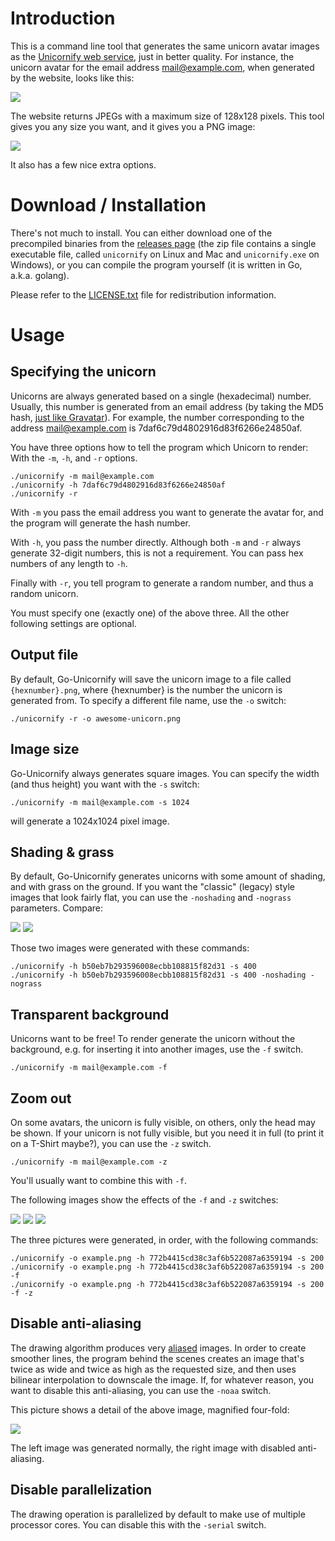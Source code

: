 # Introduction

This is a command line tool that generates the same unicorn avatar images as the [Unicornify web service](https://unicornify.pictures), just in better quality. For instance, the unicorn avatar for the email address mail@example.com, when generated by the website, looks like this:

![](https://unicornify.pictures/avatar/7daf6c79d4802916d83f6266e24850af?s=128)

The website returns JPEGs with a maximum size of 128x128 pixels. This tool gives you any size you want, and it gives you a PNG image:

![](https://i.imgur.com/ioiNJhG.png)

It also has a few nice extra options.

# Download / Installation

There's not much to install. You can either download one of the precompiled binaries from the [releases page](https://github.com/balpha/go-unicornify/releases) (the zip file contains a single executable file, called `unicornify` on Linux and Mac and `unicornify.exe` on Windows), or you can compile the program yourself (it is written in Go, a.k.a. golang).

Please refer to the [LICENSE.txt](https://github.com/balpha/go-unicornify/src/tip/LICENSE.txt) file for redistribution information.

# Usage

## Specifying the unicorn

Unicorns are always generated based on a single (hexadecimal) number. Usually, this number is generated from an email address (by taking the MD5 hash, [just like Gravatar](https://en.gravatar.com/site/implement/hash/)). For example, the number corresponding to the address mail@example.com is 7daf6c79d4802916d83f6266e24850af.

You have three options how to tell the program which Unicorn to render: With the `-m`, `-h`, and `-r` options.

    ./unicornify -m mail@example.com
    ./unicornify -h 7daf6c79d4802916d83f6266e24850af
    ./unicornify -r

With `-m` you pass the email address you want to generate the avatar for, and the program will generate the hash number.

With `-h`, you pass the number directly. Although both `-m` and `-r` always generate 32-digit numbers, this is not a requirement. You can pass hex numbers of any length to `-h`.

Finally with `-r`, you tell program to generate a random number, and thus a random unicorn.

You must specify one (exactly one) of the above three. All the other following settings are optional.

## Output file

By default, Go-Unicornify will save the unicorn image to a file called `{hexnumber}.png`, where {hexnumber} is the number the unicorn is generated from. To specify a different file name, use the `-o` switch:

    ./unicornify -r -o awesome-unicorn.png

## Image size

Go-Unicornify always generates square images. You can specify the width (and thus height) you want with the `-s` switch:

    ./unicornify -m mail@example.com -s 1024

will generate a 1024x1024 pixel image.

## Shading & grass

By default, Go-Unicornify generates unicorns with some amount of shading, and with grass on the ground. If you want the "classic" (legacy) style images that look fairly flat, you can use the `-noshading` and `-nograss` parameters. Compare:

![](https://i.imgur.com/IPapHpk.png) ![](https://i.imgur.com/9BGE8U7.png)

Those two images were generated with these commands:

    ./unicornify -h b50eb7b293596008ecbb108815f82d31 -s 400
    ./unicornify -h b50eb7b293596008ecbb108815f82d31 -s 400 -noshading -nograss

## Transparent background

Unicorns want to be free! To render generate the unicorn without the background, e.g. for inserting it into another images, use the `-f` switch.

    ./unicornify -m mail@example.com -f

## Zoom out

On some avatars, the unicorn is fully visible, on others, only the head may be shown. If your unicorn is not fully visible, but you need it in full (to print it on a T-Shirt maybe?), you can use the `-z` switch.

    ./unicornify -m mail@example.com -z

You'll usually want to combine this with `-f`.

The following images show the effects of the `-f` and `-z` switches:

![](https://i.imgur.com/yGgVJEC.png) ![](https://i.imgur.com/3aDidjG.png) ![](https://i.imgur.com/s0UsQqx.png)

The three pictures were generated, in order, with the following commands:

    ./unicornify -o example.png -h 772b4415cd38c3af6b522087a6359194 -s 200
    ./unicornify -o example.png -h 772b4415cd38c3af6b522087a6359194 -s 200 -f
    ./unicornify -o example.png -h 772b4415cd38c3af6b522087a6359194 -s 200 -f -z

## Disable anti-aliasing

The drawing algorithm produces very [aliased](http://en.wikipedia.org/wiki/Aliasing) images. In order to create smoother lines, the program behind the scenes creates an image that's twice as wide and twice as high as the requested size, and then uses bilinear interpolation to downscale the image. If, for whatever reason, you want to disable this anti-aliasing, you can use the `-noaa` switch.

This picture shows a detail of the above image, magnified four-fold:

![](https://i.imgur.com/9kOpePq.png)

The left image was generated normally, the right image with disabled anti-aliasing.

## Disable parallelization

The drawing operation is parallelized by default to make use of multiple processor cores. You can disable this with the `-serial` switch.
